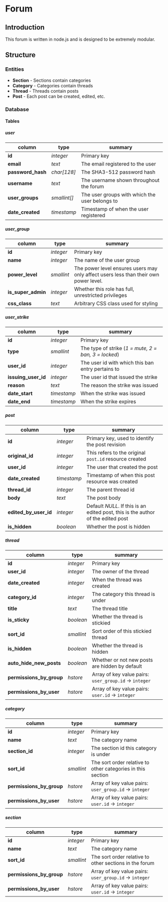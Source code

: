 # Forum

## Introduction
This forum is written in node.js and is designed to be extremely modular.

## Structure
### Entities
- **Section** - Sections contain categories
- **Category** - Categories contain threads
- **Thread** - Threads contain posts
- **Post** - Each post can be created, edited, etc.
  
### Database
#### Tables
##### user
| column | type | summary |
| ------ | ---- | ------- |
| **id** | *integer* | Primary key
| **email** | *text* | The email registered to the user
| **password_hash** | *char[128]* | The SHA3-512 password hash
| **username** | *text* | The username shown throughout the forum
| **user_groups** | *smallint[]* | The user groups with which the user belongs to
| **date_created** | *timestamp* | Timestamp of when the user registered

##### user_group
| column | type | summary |
| ------ | ---- | ------- |
| **id** | *integer* | Primary key
| **name** | *integer* | The name of the user group
| **power_level** | *smallint* | The power level ensures users may only affect users less than their own power level.
| **is_super_admin** | *integer* | Whether this role has full, unrestricted privileges
| **css_class** | *text* | Arbitrary CSS class used for styling

##### user_strike
| column | type | summary |
| ------ | ---- | ------- |
| **id** | *integer* | Primary key
| **type** | *smallint* | The type of strike (*1 = mute, 2 = ban, 3 = locked*)
| **user_id** | *integer* | The user id with which this ban entry pertains to
| **issuing_user_id** | *integer* | The user id that issued the strike
| **reason** | *text* | The reason the strike was issued
| **date_start** | *timestamp* | When the strike was issued
| **date_end** | *timestamp* | When the strike expires

##### post
| column | type | summary |
| ------ | ---- | ------- |
| **id** | *integer* | Primary key, used to identify the post revision
| **original_id** | *integer* | This refers to the original `post.id` resource created
| **user_id** | *integer* | The user that created the post
| **date_created** | *timestamp* | Timestamp of when this post resource was created
| **thread_id** | *integer* | The parent thread id
| **body** | *text* | The post body
| **edited_by_user_id** | *integer* | Default *NULL*. If this is an edited post, this is the author of the edited post
| **is_hidden** | *boolean* | Whether the post is hidden

##### thread
| column | type | summary |
| ------ | ---- | ------- |
| **id** | *integer* | Primary key
| **user_id** | *integer* | The owner of the thread
| **date_created** | *integer* | When the thread was created
| **category_id** | *integer* | The category this thread is under
| **title** | *text* | The thread title
| **is_sticky** | *boolean* | Whether the thread is stickied
| **sort_id** | *smallint* | Sort order of this stickied thread
| **is_hidden** | *boolean* | Whether the thread is hidden
| **auto_hide_new_posts** | *boolean* | Whether or not new posts are hidden by default
| **permissions_by_group** | *hstore* | Array of key value pairs: `user_group.id` -> `integer`
| **permissions_by_user** | *hstore* | Array of key value pairs: `user.id` -> `integer`

##### category
| column | type | summary |
| ------ | ---- | ------- |
| **id** | *integer* | Primary key
| **name** | *text* | The category name
| **section_id** | *integer* | The section id this category is under
| **sort_id** | *smallint* | The sort order relative to other categories in this section
| **permissions_by_group** | *hstore* | Array of key value pairs: `user_group.id` -> `integer`
| **permissions_by_user** | *hstore* | Array of key value pairs: `user.id` -> `integer`

##### section
| column | type | summary |
| ------ | ---- | ------- |
| **id** | *integer* | Primary key
| **name** | *text* | The category name
| **sort_id** | *smallint* | The sort order relative to other sections in the forum
| **permissions_by_group** | *hstore* | Array of key value pairs: `user_group.id` -> `integer`
| **permissions_by_user** | *hstore* | Array of key value pairs: `user.id` -> `integer`